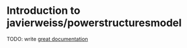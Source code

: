 # Introduction to javierweiss/powerstructuresmodel

TODO: write [great documentation](http://jacobian.org/writing/what-to-write/)
